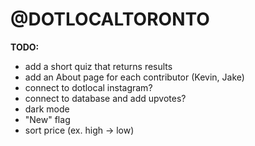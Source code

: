 # @DOTLOCALTORONTO

**TODO:**

- add a short quiz that returns results
- add an About page for each contributor (Kevin, Jake)
- connect to dotlocal instagram?
- connect to database and add upvotes?
- dark mode
- "New" flag
- sort price (ex. high -> low)
